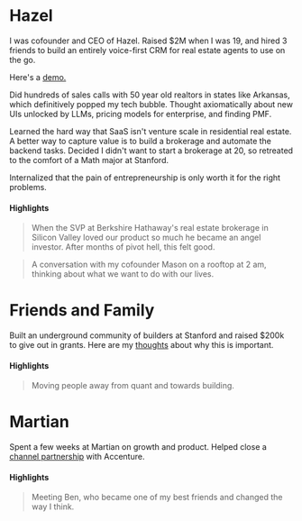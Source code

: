
# Hazel

I was cofounder and CEO of Hazel. Raised $2M when I was 19, and hired
3 friends to build an entirely voice-first CRM for real estate agents
to use on the go.

Here's a [demo.](https://youtu.be/CKjFMmc5wi8?si=sfs4W27oi-hlZ9Yt&t=14)

Did hundreds of sales calls with 50 year old realtors in states like
Arkansas, which definitively popped my tech bubble. Thought
axiomatically about new UIs unlocked by LLMs, pricing models for
enterprise, and finding PMF.

Learned the hard way that SaaS isn't venture scale in residential real
estate. A better way to capture value is to build a brokerage and
automate the backend tasks. Decided I didn't want to start a
brokerage at 20, so retreated to the comfort of a Math major at
Stanford.

Internalized that the pain of entrepreneurship is only worth it for
the right problems.

#### Highlights

> When the SVP at Berkshire Hathaway's real estate
> brokerage in Silicon Valley loved our product so much he
> became an angel investor. After months of pivot hell, this felt good.

> A conversation with my cofounder Mason on a rooftop at 2 am, thinking
> about what we want to do with our lives.



# Friends and Family
Built an underground community of builders at Stanford and raised $200k to give out in grants. Here are my [thoughts](https://friendsandfam.xyz/builder-fellowships) about why this is important.

#### Highlights

> Moving people away from quant and towards building.



# Martian
Spent a few weeks at Martian on growth and product. Helped close a [channel partnership](https://newsroom.accenture.com/news/2024/accenture-invests-in-martian-to-bring-dynamic-routing-of-large-language-queries-and-more-effective-ai-systems-to-clients) with Accenture.

#### Highlights

> Meeting Ben, who became one of my best friends and changed the way I think.